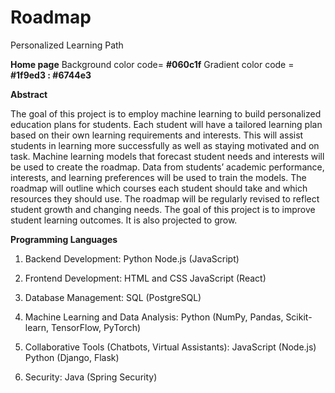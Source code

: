 # Roadmap
Personalized Learning Path

**Home page**
  Background color code= **#060c1f**
  Gradient color code = **#1f9ed3 : #6744e3**

**Abstract**

  The goal of this project is to employ machine learning to build personalized education
plans for students. Each student will have a tailored learning plan based on their own
learning requirements and interests. This will assist students in learning more successfully
as well as staying motivated and on task. Machine learning models that forecast student
needs and interests will be used to create the roadmap. Data from students’ academic
performance, interests, and learning preferences will be used to train the models. The
roadmap will outline which courses each student should take and which resources they
should use. The roadmap will be regularly revised to reflect student growth and changing
needs. The goal of this project is to improve student learning outcomes. It is also projected
to grow.


**Programming Languages**

1. Backend Development:
        Python
        Node.js (JavaScript)

2. Frontend Development:
        HTML and CSS
        JavaScript (React)

3. Database Management:
        SQL (PostgreSQL)

4. Machine Learning and Data Analysis:
        Python (NumPy, Pandas, Scikit-learn, TensorFlow, PyTorch)

5. Collaborative Tools (Chatbots, Virtual Assistants):
        JavaScript (Node.js)
        Python (Django, Flask)

6. Security:
        Java (Spring Security)
